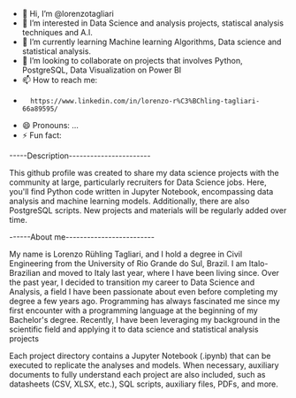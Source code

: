 - 👋 Hi, I’m @lorenzotagliari
- 👀 I’m interested in Data Science and analysis projects, statiscal analysis techniques and A.I.
- 🌱 I’m currently learning Machine learning Algorithms, Data science and statistical analysis.
- 💞️ I’m looking to collaborate on projects that involves Python, PostgreSQL, Data Visualization on Power BI
- 📫 How to reach me:
-       https://www.linkedin.com/in/lorenzo-r%C3%BChling-tagliari-66a89595/
- 😄 Pronouns: ...
- ⚡ Fun fact: 

<!---
lorenzotagliari/lorenzotagliari is a ✨ special ✨ repository because its `README.md` (this file) appears on your GitHub profile.
You can click the Preview link to take a look at your changes.
--->
-----Description-----------------------

This github profile was created to share my data science projects with the community at large, particularly recruiters for Data Science jobs.
Here, you'll find Python code written in Jupyter Notebook, encompassing data analysis and machine learning models. 
Additionally, there are also PostgreSQL scripts. New projects and materials will be regularly added over time.

------About me-------------------------

My name is Lorenzo Rühling Tagliari, and I hold a degree in Civil Engineering from the University of Rio Grande do Sul, Brazil.
I am Italo-Brazilian and moved to Italy last year, where I have been living since.
Over the past year, I decided to transition my career to Data Science and Analysis, a field I have been passionate about even before completing my degree a few years ago.
Programming has always fascinated me since my first encounter with a programming language at the beginning of my Bachelor's degree.
Recently, I have been leveraging my background in the scientific field and applying it to data science and statistical analysis projects

Each project directory contains a Jupyter Notebook (.ipynb) that can be executed to replicate the analyses and models.
When necessary, auxiliary documents to fully understand each project are also included, such as datasheets (CSV, XLSX, etc.), SQL scripts, auxiliary files, PDFs, and more. 
 
